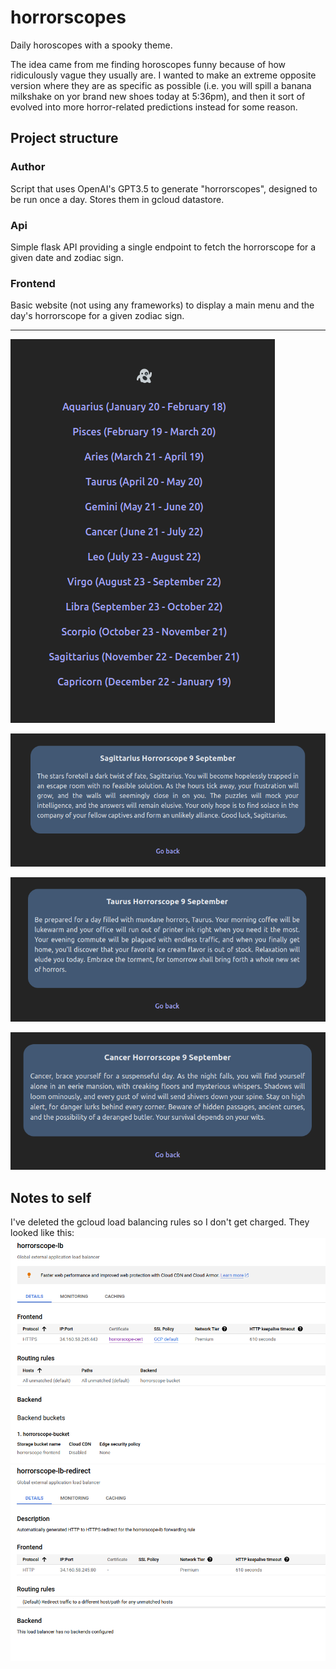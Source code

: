 # horrorscopes

Daily horoscopes with a spooky theme.

The idea came from me finding horoscopes funny because of how ridiculously vague they usually are. I wanted to make an
extreme opposite version where they are as specific as possible (i.e. you will spill a banana milkshake on
yor brand new shoes today at 5:36pm), and then it sort of evolved into more horror-related predictions instead
for some reason.

## Project structure

### Author

Script that uses OpenAI's GPT3.5 to generate "horrorscopes", designed to be run once a day.
Stores them in gcloud datastore.

### Api

Simple flask API providing a single endpoint to fetch the horrorscope for a given date and zodiac sign.

### Frontend

Basic website (not using any frameworks) to display a main menu and the day's horrorscope for a given zodiac sign.

---

![Example screenshot](./images/screenshot0.png)

![Example screenshot](./images/screenshot1.png)

![Example screenshot](./images/screenshot2.png)

![Example screenshot](./images/screenshot3.png)

## Notes to self

I've deleted the gcloud load balancing rules so I don't get charged. They looked like this:
![Load balancing](./images/load-balancing-config.png)
![Load balancing](./images/load-balancing-config2.png)
